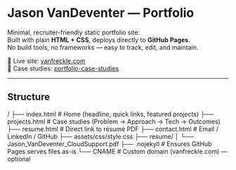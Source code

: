 # Jason VanDeventer — Portfolio

Minimal, recruiter-friendly static portfolio site.  
Built with plain **HTML + CSS**, deploys directly to **GitHub Pages**.  
No build tools, no frameworks — easy to track, edit, and maintain.

🔗 Live site: [vanfreckle.com](https://vanfreckle.com)  
🔗 Case studies: [portfolio-case-studies](https://github.com/jasonvandeventer/portfolio-case-studies)

---

## Structure

/
├── index.html # Home (headline, quick links, featured projects)
├── projects.html # Case studies (Problem → Approach → Tech → Outcomes)
├── resume.html # Direct link to résumé PDF
├── contact.html # Email / LinkedIn / GitHub
├── assets/css/style.css
├── resume/
│ └── Jason_VanDeventer_CloudSupport.pdf
├── .nojekyll # Ensures GitHub Pages serves files as-is
└── CNAME # Custom domain (vanfreckle.com) — optional
